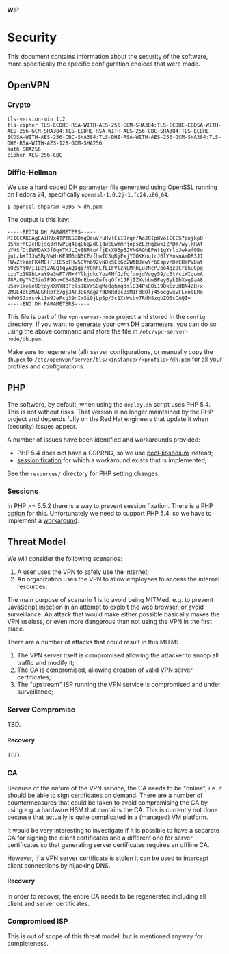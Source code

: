 **WIP**

# Security

This document contains information about the security of the software, more 
specifically the specific configuration choices that were made.

## OpenVPN

### Crypto

    tls-version-min 1.2
    tls-cipher TLS-ECDHE-RSA-WITH-AES-256-GCM-SHA384:TLS-ECDHE-ECDSA-WITH-AES-256-GCM-SHA384:TLS-ECDHE-RSA-WITH-AES-256-CBC-SHA384:TLS-ECDHE-ECDSA-WITH-AES-256-CBC-SHA384:TLS-DHE-RSA-WITH-AES-256-GCM-SHA384:TLS-DHE-RSA-WITH-AES-128-GCM-SHA256
    auth SHA256
    cipher AES-256-CBC

### Diffie-Hellman

We use a hard coded DH parameter file generated using OpenSSL running on 
Fedora 24, specifically `openssl-1.0.2j-1.fc24.x86_64`.

    $ openssl dhparam 4096 > dh.pem

The output is this key:

```
-----BEGIN DH PARAMETERS-----
MIICCAKCAgEAiH9x4TPTKSDDYqOouVruHvlCiIDrqr/AoJ0IpWvolCCCS7pojkpO
8Shx+hCOcHOjsgJrHvPEg40qC6g2dCIdwcLwmmPjopszEzHgzwxIZMDm7wylkRAf
uYHSfDtEWMDAX3f0q+TMJLQv8NRtu4fjEkXU3p5JVNGAQhEPWt1gYrlbJwkaf0Bo
jutzb+IJJwSRpVwHrKE9M6dN5CE/fhwICSqRjFxjYQGKKnq1rJ6lYHnsnAmDR3J1
FWwZtknYFK4MElFJIESoFHw5CVnb92vN8k5EpGc2WtBJewYr6EspvnDeCHaPVDat
oOZSYjO/i1B2j2ALQTqyAQIgi7YOhhLfLIFVlzNLMRhLuJNcPJbo4gz8CrzkuCpq
czuTz1U9bL+aY9e3wFT/M+4YlkjdkcYoaRMfGzfgfdojdVogy59/c5t/ciWIgumA
78PzUyYNZ3im7F9On+C64SZDrEbmoZwfsqOfY1JFjIZXvhbw8FeyByk1bXwg9aA8
USav1aeleUQtoyXXKYHBTclsJKYrSDqMe0qhmqdsiQ34PsEQi19Qk5zUHBN4Z8+x
2MUE4oCpMALGhRbfz7gj3AF3EGKqgz7dBWRdpcZsM1Fd8Olj456egwxvFLxnlERo
NdWOSJxYsvki1w9JePcg39nImSi9jLpSp/3c1XrWsby7RdN8zgbZOSsCAQI=
-----END DH PARAMETERS-----
```

This file is part of the `vpn-server-node` project and stored in the `config` 
directory. If you want to generate your own DH parameters, you can do so 
using the above command and store the file in `/etc/vpn-server-node/dh.pem`.

Make sure to regenerate (all) server configurations, or manually copy the 
`dh.pem` to `/etc/openvpn/server/tls/<instance>/<profile>/dh.pem` for all your 
profiles and configurations.

## PHP

The software, by default, when using the `deploy.sh` script uses PHP 5.4. This
is not without risks. That version is no longer maintained by the PHP project
and depends fully on the Red Hat engineers that update it when (security) 
issues appear.

A number of issues have been identified and workarounds provided:

- PHP 5.4 does not have a CSPRNG, so we use 
  [pecl-libsodium](https://paragonie.com/book/pecl-libsodium) instead;
- [session fixation](https://en.wikipedia.org/wiki/Session_fixation) for which 
  a workaround exists that is implemented;

See the `resources/` directory for PHP setting changes.

### Sessions

In PHP >= 5.5.2 there is a way to prevent session fixation. There is a PHP 
[option](https://secure.php.net/manual/en/session.configuration.php#ini.session.use-strict-mode)
for this. Unfortunately we need to support PHP 5.4, so we have to implement a
[workaround](https://paragonie.com/blog/2015/04/fast-track-safe-and-secure-php-sessions).

## Threat Model

We will consider the following scenarios:

1. A user uses the VPN to safely use the Internet;
2. An organization uses the VPN to allow employees to access the internal 
   resources;

The main purpose of scenario 1 is to avoid being MITMed, e.g. to prevent 
JavaScript injection in an attempt to exploit the web browser, or avoid 
surveillance. An attack that would make either possible basically makes the 
VPN useless, or even more dangerous than not using the VPN in the first place.

There are a number of attacks that could result in this MITM:

1. The VPN server itself is compromised allowing the attacker to snoop all 
   traffic and modify it;
2. The CA is compromised, allowing creation of valid VPN server certificates;
3. The "upstream" ISP running the VPN service is compromised and under 
   surveillance;

### Server Compromise

TBD.

#### Recovery

TBD.

### CA 

Because of the nature of the VPN service, the CA needs to be "online", i.e. it 
should be able to sign certificates on demand. There are a number of 
countermeasures that could be taken to avoid compromising the CA by using e.g. 
a hardware HSM that contains the CA. This is currently not done because that 
actually is quite complicated in a (managed) VM platform.

It would be very interesting to investigate if it is possible to have a 
separate CA for signing the client certificates and a different one for server 
certificates so that generating server certificates requires an offline CA. 

However, if a VPN server certificate is stolen it can be used to intercept 
client connections by hijacking DNS.

#### Recovery

In order to recover, the entire CA needs to be regenerated including all 
client and server certificates.

### Compromised ISP

This is out of scope of this threat model, but is mentioned anyway for 
completeness.
